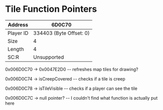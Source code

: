 
#  Tile Function Pointers
Address   | 6D0C70
----------|-------------
Player ID | 334403 (Byte Offset: 0)
Size 	  | 4
Length 	  | 4
SC:R      | Unsupported

0x006D0C70 -> 0x0047E2D0 -- refreshes map tiles for drawing?
0x006D0C74 -> isCreepCovered -- checks if a tile is creep
0x006D0C78 -> isTileVisible -- checks if a player can see the tile
0x006D0C7C -> null pointer? -- I couldn't find what function is actually put here
